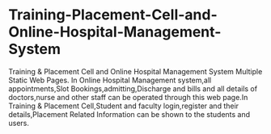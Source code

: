 # Training-Placement-Cell-and-Online-Hospital-Management-System
Training &amp; Placement Cell and Online Hospital Management System Multiple Static Web Pages. In Online Hospital Management system,all appointments,Slot Bookings,admitting,Discharge and bills and all details of doctors,nurse and other staff can be operated through this web page.In Training &amp; Placement Cell,Student and faculty login,register and their details,Placement Related Information can be shown to the students and users.
